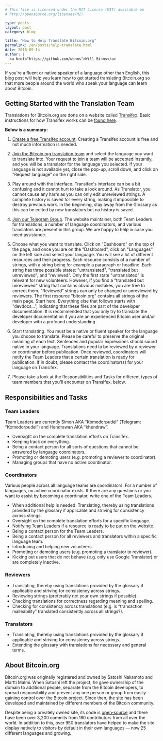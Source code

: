 ```yaml
---
# This file is licensed under the MIT License (MIT) available on
# http://opensource.org/licenses/MIT.

type: posts
layout: post
category: blog

title: "How to Help Translate Bitcoin.org"
permalink: /en/posts/help-translate.html
date: 2018-09-14
author: |
  <a href="https://github.com/wbnns">Will Binns</a>
---
```


If you're a fluent or native speaker of a language other than English, this
blog post will help you learn how to get started translating Bitcoin.org so
that more people around the world who speak your language can learn about
Bitcoin.

## Getting Started with the Translation Team

Translations for Bitcoin.org are done on a website called [Transifex](https://www.transifex.com/bitcoinorg/bitcoinorg/). Basic instructions for how Transifex works can be [found here](https://docs.transifex.com/getting-started/translators).

**Below is a summary:**

1. [Create a free Transifex account](https://www.transifex.com/signup/).
Creating a Transifex account is free and not much information is needed.

2. [Join the Bitcoin.org translation team](https://www.transifex.com/bitcoinorg/bitcoinorg/)
and select the language you want to translate into. Your request to join a team
will be accepted instantly, and you will be a translator for the language you
selected. If your language is not available yet, close the pop-up, scroll down,
and click on “Request language” on the right side.

3. Play around with the interface. Transifex's interface can be a bit confusing
and it cannot hurt to take a look around. As Translator, you cannot cause any
harm as you can only edit unreviewed strings. A complete history is saved for
every string, making it impossible to destroy previous work. In the beginning,
stay away from the Glossary as this can be edited by new translators but no
history is saved.

4. [Join our Telegram Group](https://t.me/joinchat/Bgh47RC1BZb2YE6u8iznOg). The
website maintainer, both Team Leaders for translations, a number of language
coordinators, and various translators are present in this group. We are happy
to help in case you need assistance.

5. Choose what you want to translate. Click on "Dashboard" on the top of the
page, and once you are on the "Dashboard", click on "Languages" on the left
side and select your language. You will see a lot of different resources and
their progress. Each resource consists of a number of strings, with a string
being for example a paragraph or headline. Each string has three possible
states: "untranslated", "translated but unreviewed", and "reviewed". Only the
first state "untranslated" is relevant for new volunteers. However, if you find
a "translated but unreviewed" string that contains obvious mistakes, you are
free to correct them. "Reviewed" strings can only be changed or unreviewed by
reviewers. The first resource "bitcoin.org" contains all strings of the main
page. Start here. Everything else that follows starts with "devdocs...",
indicating that these files are part of the developer documentation. It is
recommended that you only try to translate the developer documentation if you
are an experienced Bitcoin user and/or developer with a profound understanding.

6. Start translating. You must be a native or fluent speaker for the language
you choose to translate. Please be careful to preserve the original meaning of
each text. Sentences and popular expressions should sound native in your
language. Translations need to be reviewed by a reviewer or coordinator before
publication. Once reviewed, coordinators will notify the Team Leaders that a
certain translation is ready for publication. If in doubt, please contact the
coordinator(s) for your language on Transifex. 

7. Please take a look at the Responsibilities and Tasks for different types of
team members that you'll encounter on Transifex, below.

## Responsibilities and Tasks

### Team Leaders

Team Leaders are currently Simon AKA “Komodorpudel” (Telegram: “Komodorpudel”)
and Hendrawan AKA “khendraw”.

- Oversight on the complete translation efforts on Transifex.
- Keeping track on everything.
- Being a contact person for all sorts of questions that cannot be answered by language coordinators.
- Promoting or demoting users (e.g. promoting a reviewer to coordinator).
- Managing groups that have no active coordinator.

### Coordinators

Various people across all language teams are coordinators. For a number of
languages, no active coordinator exists. If there are any questions or you want
to assist by becoming a coordinator, write one of the Team Leaders.

- When additional help is needed: Translating, thereby using translations provided by the glossary if applicable and striving for consistency across strings.
- Oversight on the complete translation efforts for a specific language.
- Notifying Team Leaders if a resource is ready to be put on the website.
- Being a contact person for the Team Leaders.
- Being a contact person for all reviewers and translators within a specific language team.
- Introducing and helping new volunteers.
- Promoting or demoting users (e.g. promoting a translator to reviewer).
- Kicking out users that do not behave (e.g. only use Google Translator) or are completely inactive.

### Reviewers

- Translating, thereby using translations provided by the glossary if applicable and striving for consistency across strings.
- Reviewing strings (preferably not your own strings if possible).
- Checking translations for correctness regarding meaning and spelling.
- Checking for consistency across translations (e.g. is “transaction malleability” translated consistently across all strings?).

### Translators

- Translating, thereby using translations provided by the glossary if applicable and striving for consistency across strings.
- Extending the glossary with translations for necessary and general terms.

## About Bitcoin.org

Bitcoin.org was originally registered and owned by Satoshi Nakamoto and Martti
Malmi. When Satoshi left the project, he gave ownership of the domain to
additional people, separate from the Bitcoin developers, to spread
responsibility and prevent any one person or group from easily gaining control
over the Bitcoin project. Since then, the site has been developed and
maintained by different members of the Bitcoin community.

Despite being a privately owned site, its code is
[open-source](https://github.com/bitcoin-dot-org/bitcoin.org/) and there have
been over 3,200 commits from 180 contributors from all over the world. In
addition to this, over 950 translators have helped to make the site display
natively to visitors by default in their own languages — now 25 different
languages and growing.
